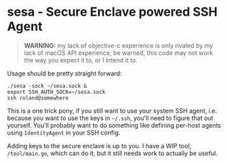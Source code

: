 # sesa - Secure Enclave powered SSH Agent

> **WARNING:** my lack of objective-c experience is only rivaled by my lack of macOS API experience, be warned, this code may not work the way you expect it to, or I intend it to.

Usage should be pretty straight forward:

```
./sesa -sock ~/sesa.sock &
export SSH_AUTH_SOCK=~/sesa.sock
ssh roland@somewhere
```

This is a one trick pony, if you still want to use your system SSH agent, i.e. because you want to use the keys in `~/.ssh`, you'll need to figure that out yourself. You'll probably want to do something like defining per-host agents using `IdentityAgent` in your SSH config.

Adding keys to the secure enclave is up to you. I have a WIP tool, `/tool/main.go`, which can do it, but it still needs work to actually be useful.
